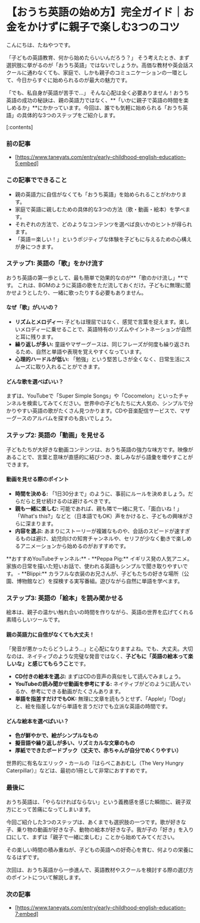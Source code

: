 # 【おうち英語の始め方】完全ガイド｜お金をかけずに親子で楽しむ3つのコツ
こんにちは、たねやつです。

「子どもの英語教育、何から始めたらいいんだろう？」
そう考えたとき、まず選択肢に挙がるのが「おうち英語」ではないでしょうか。高価な教材や英会話スクールに通わなくても、家庭で、しかも親子のコミュニケーションの一環として、今日からすぐに始められるのが最大の魅力です。

「でも、私自身が英語が苦手で…」
そんな心配は全く必要ありません！おうち英語の成功の秘訣は、親の英語力ではなく、**「いかに親子で英語の時間を楽しめるか」**にかかっています。今回は、誰でも気軽に始められる「おうち英語」の具体的な3つのステップをご紹介します。

[:contents]

### 前の記事
- [https://www.taneyats.com/entry/early-childhood-english-education-5:embed]

### この記事でできること
- 親の英語力に自信がなくても「おうち英語」を始められることがわかります。
- 家庭で英語に親しむための具体的な3つの方法（歌・動画・絵本）を学べます。
- それぞれの方法で、どのようなコンテンツを選べば良いかのヒントが得られます。
- 「英語＝楽しい！」というポジティブな体験を子どもに与えるための心構えが身につきます。

### ステップ1: 英語の「歌」をかけ流す
おうち英語の第一歩として、最も簡単で効果的なのが**「歌のかけ流し」**です。
これは、BGMのように英語の歌をただ流しておくだけ。子どもに無理に聞かせようとしたり、一緒に歌ったりする必要もありません。

#### なぜ「歌」がいいの？
- **リズムとメロディー:** 子どもは理屈ではなく、感覚で言葉を捉えます。楽しいメロディーに乗せることで、英語特有のリズムやイントネーションが自然と耳に残ります。
- **繰り返しが多い:** 童謡やマザーグースは、同じフレーズが何度も繰り返されるため、自然と単語や表現を覚えやすくなっています。
- **心理的ハードルが低い:** 「勉強」という堅苦しさが全くなく、日常生活にスムーズに取り入れることができます。

#### どんな歌を選べばいい？
まずは、YouTubeで「Super Simple Songs」や「Cocomelon」といったチャンネルを検索してみてください。世界中の子どもたちに大人気の、シンプルで分かりやすい英語の歌がたくさん見つかります。CDや音楽配信サービスで、マザーグースのアルバムを探すのも良いでしょう。

### ステップ2: 英語の「動画」を見せる
子どもたちが大好きな動画コンテンツは、おうち英語の強力な味方です。映像があることで、言葉と意味が直感的に結びつき、楽しみながら語彙を増やすことができます。

#### 動画を見せる際のポイント
- **時間を決める:** 「1日30分まで」のように、事前にルールを決めましょう。だらだらと見せ続けるのは避けるべきです。
- **親も一緒に楽しむ:** 可能であれば、親も隣で一緒に見て、「面白いね！」「What's this?」などと（日本語でもOK）声をかけると、子どもの興味がさらに深まります。
- **内容を選ぶ:** あまりにストーリーが複雑なものや、会話のスピードが速すぎるものは避け、幼児向けの知育チャンネルや、セリフが少なく動きで楽しめるアニメーションから始めるのがおすすめです。

<div class="div-info">
  **おすすめYouTubeチャンネル:**
  - **Peppa Pig:** イギリス発の人気アニメ。家族の日常を描いた短いお話で、使われる英語もシンプルで聞き取りやすいです。
  - **Blippi:** カラフルな衣装のお兄さんが、子どもたちの好きな場所（公園、博物館など）を探検する実写番組。遊びながら自然に単語を学べます。
</div>

### ステップ3: 英語の「絵本」を読み聞かせる
絵本は、親子の温かい触れ合いの時間を作りながら、英語の世界を広げてくれる素晴らしいツールです。

#### 親の英語力に自信がなくても大丈夫！
「発音が悪かったらどうしよう…」と心配になりますよね。でも、大丈夫。大切なのは、ネイティブのような完璧な発音ではなく、**子どもに「英語の絵本って楽しいな」と感じてもらうこと**です。

- **CD付きの絵本を選ぶ:** まずはCDの音声の真似をして読んでみましょう。
- **YouTubeの読み聞かせ動画を参考にする:** ネイティブがどのように読んでいるか、参考にできる動画がたくさんあります。
- **単語を指差すだけでもOK:** 無理に文章を読もうとせず、「Apple!」「Dog!」と、絵を指差しながら単語を言うだけでも立派な英語の時間です。

#### どんな絵本を選べばいい？
- **色が鮮やかで、絵がシンプルなもの**
- **擬音語や繰り返しが多い、リズミカルな文章のもの**
- **厚紙でできたボードブック（丈夫で、赤ちゃんが自分でめくりやすい）**

世界的に有名なエリック・カールの『はらぺこあおむし（The Very Hungry Caterpillar）』などは、最初の1冊として非常におすすめです。

### 最後に
おうち英語は、「やらなければならない」という義務感を感じた瞬間に、親子双方にとって苦痛になってしまいます。

今回ご紹介した3つのステップは、あくまでも選択肢の一つです。歌が好きな子、乗り物の動画が好きな子、動物の絵本が好きな子。我が子の「好き」を入り口にして、まずは「親子で一緒に楽しむ」ことから始めてみてください。

その楽しい時間の積み重ねが、子どもの英語への好奇心を育む、何よりの栄養になるはずです。

次回は、おうち英語から一歩進んで、英語教材やスクールを検討する際の選び方のポイントについて解説します。

### 次の記事
- [https://www.taneyats.com/entry/early-childhood-english-education-7:embed]
